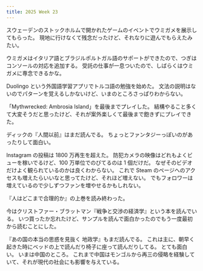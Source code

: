 ```yaml
---
title: 2025 Week 23
---
```


スウェーデンのストックホルムで開かれたゲームのイベントでウミガメを展示してもらった。
現地に行けなくて残念だったけど、それなりに遊んでもらえたみたい。

ウミガメはイタリア語とブラジルポルトガル語のサポートができたので、つぎはコンソールの対応を追加する。
受託の仕事が一息ついたので、しばらくはウミガメに専念できるかな。

Duolingo という外国語学習アプリでトルコ語の勉強を始めた。
文法の説明はないのでパターンを覚えるしかないけど、いまのところさっぱりわからない。

「Mythwrecked: Ambrosia Island」を最後までプレイした。
結構やること多くて大変そうだと思ったけど、それが案外楽しくて最後まで飽きずにプレイできた。

ディックの『人間以前』はまだ読んでる。
ちょっとファンタジーっぽいのがあったりして面白い。

Instagram の投稿は 1800 万再生を超えた。
防犯カメラの映像はどれもよくビューを稼いでるけど、100 万単位でのびてるのは 1 個だけだ。
なぜそのビデオだけよく観られているのかは良くわからない。
これで Steam のページへのアクセスも増えたらいいなと思ってたけど、それほど増えない。
でもフォロワーは増えているので少しずつファンを増やせるかもしれない。

『人はどこまで合理的か』の上巻を読み終わった。

今はクリストファー・ブラットマン『戦争と交渉の経済学』という本を読んでいる。
いつ買ったか忘れたけど、サンプルを読んで面白かったのでもう一度最初から読むことにした。

『あの国の本当の思惑を見抜く 地政学』もまだ読んでる。
これは主に、朝早く起きた時にベッドの上で読んだり椅子に座って読んだりしてる。
とても面白い。
いまは中国のところ。
これまで中国はモンゴルから再三の侵略を経験していて、それが現代の社会にも影響を与えている。

